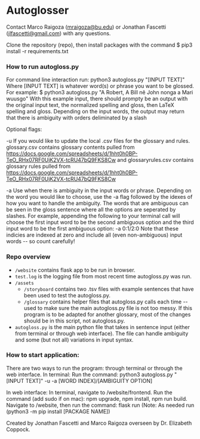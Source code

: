 # Autoglosser

Contact Marco Raigoza (mraigoza@bu.edu) or Jonathan Fascetti (jlfascetti@gmail.com) with any questions.

Clone the repository (repo), then install packages with the command $ pip3 install -r requirements.txt

### How to run autogloss.py
  For command line interaction run:
      python3 autogloss.py "[INPUT TEXT]"
  Where [INPUT TEXT] is whatever word(s) or phrase you want to be glossed.
  For example:
    $ python3 autogloss.py "A Robert, A Bill nẽ John nonga a Mari wuusgo"
  With this example input, there should prompty be an output with the original input text, the normalized spelling and gloss, then LaTeX spelling and gloss. Depending on the input words, the output may return that there is ambiguity with orders deliminated by a slash

  Optional flags:

  -u
    If you would like to update the local .csv files for the glossary and rules. glossary.csv contains glossary contents pulled from https://docs.google.com/spreadsheets/d/1hht0h0BP-TeO_RHx07RF0UjK2VX-tcRU47bQ9FKS8Cw and
    glossaryrules.csv contains glossary rules pulled from https://docs.google.com/spreadsheets/d/1hht0h0BP-TeO_RHx07RF0UjK2VX-tcRU47bQ9FKS8Cw 
  
  -a
    Use when there is ambiguity in the input words or phrase.
    Depending on the word you would like to choose, use the -a flag followed by the idexes of how you want to handle the ambiguity. 
    The words that are ambiguous can be seen in the gloss sentence where all the options are seperated by slashes.
    For example, appending the following to your terminal call will choose the first input word to be the second ambiguous option and the third input word to be the first ambiguous option:
      -a 0:1/2:0
    Note that these indicies are indexed at zero and include all (even non-ambiguous) input words -- so count carefully!

### Repo overview
  * `/website`
    contains flask app to be run in browser.
  * `test.log`
    is the logging file from most recent time autogloss.py was run.
  * `/assets`
    * `/storyboard`
      contains two .tsv files with example sentences that have been used to test the autogloss.py.
    * `/glossary`
      contains helper files that autogloss.py calls each time -- used to make sure the main autogloss.py file is not too messy.
      If this program is to be adapted for another glossary, most of the changes should be in this script, not autogloss.py.
  * `autogloss.py`
    is the main python file that takes in sentence input (either from terminal or through web interface).
     The file can handle ambiguity and some (but not all) variations in input syntax.

### How to start application:
  There are two ways to run the program: through terminal or through the web interface.
  In terminal:
    Run the command:
      python3 autogloss.py "[INPUT TEXT]" -u -a [WORD INDEX]/[AMBIGUITY OPTION]
  
  In web interface: 
    In terminal, navigate to /website/frontend.
    Run the command (add sudo if on mac):
      npm upgrade,
      npm install,
      npm run build.
    Navigate to /website, then run the command:
      flask run (Note: As needed run (python3 -m pip install [PACKAGE NAME])

Created by Jonathan Fascetti and Marco Raigoza overseen by Dr. Elizabeth Coppock.
